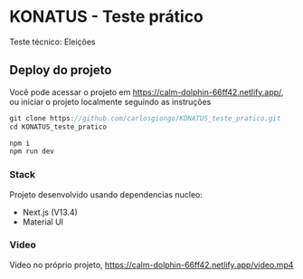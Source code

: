 # KONATUS - Teste prático

Teste técnico: Eleições

## Deploy do projeto

Você pode acessar o projeto em https://calm-dolphin-66ff42.netlify.app/, ou iniciar o projeto localmente seguindo as instruções

```js
git clone https://github.com/carlosgiongo/KONATUS_teste_pratico.git
cd KONATUS_teste_pratico

npm i
npm run dev
```

### Stack

Projeto desenvolvido usando dependencias nucleo:
* Next.js (V13.4)
* Material UI

### Video

Video no próprio projeto, https://calm-dolphin-66ff42.netlify.app/video.mp4
